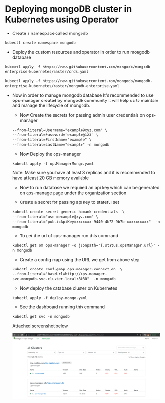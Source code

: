# Deploying mongoDB cluster in Kubernetes using Operator

* Create a namespace called mongodb 

```
kubectl create namespace mongodb
``` 
* Deploy the custom resources and operator in order to run mongodb database

```
kubectl apply -f https://raw.githubusercontent.com/mongodb/mongodb-enterprise-kubernetes/master/crds.yaml
```
```
kubectl apply -f https://raw.githubusercontent.com/mongodb/mongodb-enterprise-kubernetes/master/mongodb-enterprise.yaml
```

* Now in order to manage mongodb database It's recommended to use ops-manager created by mongodb community It will help us to maintain and manage the lifecycle of mongodb.

    * Now Create the secrets for passing admin user credentials on ops-manager
    ```kubectl create secret generic ops-manager-admin-secret  \
    --from-literal=Username="example@xyz.com" \
    --from-literal=Password="example@123" \
    --from-literal=FirstName="example" \
    --from-literal=LastName="example" -n mongodb 
    ```
    * Now Deploy the ops-manager
    ```
    kubectl apply -f opsManagerMongo.yaml 
    ```
    Note: Make sure you have at least 3 replicas and it is recommended to have at least 20 GB memory available
    
    *  Now to run database we required an api key which can be generated on ops-manage page under the organization section

    * Create a secret for passing api key to stateful set
    ```
    kubectl create secret generic himank-credentials  \
    --from-literal="user=example@xyz.com" \
    --from-literal="publicApiKey=xxxxxxx-9440-4b72-9b7b-xxxxxxxxxx"  -n mongodb
    ```

    * To get the url of ops-manager run this command
    ```
    kubectl get om ops-manager -o jsonpath='{.status.opsManager.url}' -n mongodb
    ```
    * Create a config map using the URL we get from above step
    ```
    kubectl create configmap ops-manager-connection  \
    --from-literal="baseUrl=http://ops-manager-svc.mongodb.svc.cluster.local:8080"  -n mongodb
    ```

    * Now deploy the database cluster on Kubernetes
    ``` 
    kubectl apply -f deploy-mongo.yaml 
    ```

    * See the dashboard running this command 
    ```
    kubectl get svc -n mongodb
    ```

    Attached screenshot below

    ![Image of dashboard](./images/dashboard.png)